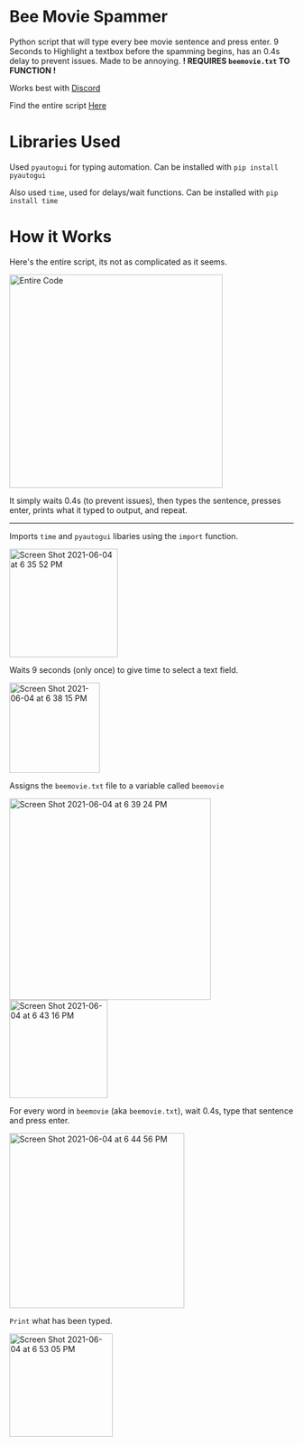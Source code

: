 # Bee Movie Spammer
Python script that will type every bee movie sentence and press enter. 9 Seconds to Highlight a textbox before the spamming begins, has an 0.4s delay to prevent issues. Made to be annoying. **! REQUIRES `beemovie.txt` TO FUNCTION !**

Works best with [Discord](https://discord.gg/)

Find the entire script [Here](https://gist.githubusercontent.com/MattIPv4/045239bc27b16b2bcf7a3a9a4648c08a/raw/2411e31293a35f3e565f61e7490a806d4720ea7e/bee%2520movie%2520script)

# Libraries Used

Used `pyautogui` for typing automation. Can be installed with `pip install pyautogui`

Also used `time`, used for delays/wait functions. Can be installed with `pip install time`


# How it Works


Here's the entire script, its not as complicated as it seems.


<img width="378" alt="Entire Code" src="https://user-images.githubusercontent.com/75379747/120868859-fb637c00-c562-11eb-958a-1342e57a9c7d.png">

It simply waits 0.4s (to prevent issues), then types the sentence, presses enter, prints what it typed to output, and repeat.

***

Imports `time` and `pyautogui` libaries using the `import` function.

<img width="192" alt="Screen Shot 2021-06-04 at 6 35 52 PM" src="https://user-images.githubusercontent.com/75379747/120869177-d6bbd400-c563-11eb-8678-7f04b15b20ed.png">


Waits 9 seconds (only once) to give time to select a text field.

<img width="160" alt="Screen Shot 2021-06-04 at 6 38 15 PM" src="https://user-images.githubusercontent.com/75379747/120869265-08349f80-c564-11eb-921a-1415c478b1b4.png">

Assigns the `beemovie.txt` file to a variable called `beemovie`

<img width="357" alt="Screen Shot 2021-06-04 at 6 39 24 PM" src="https://user-images.githubusercontent.com/75379747/120869393-63ff2880-c564-11eb-8389-81133b202b41.png">
<img width="174" alt="Screen Shot 2021-06-04 at 6 43 16 PM" src="https://user-images.githubusercontent.com/75379747/120869565-bb9d9400-c564-11eb-8d18-699ca7ed9461.png">

For every word in `beemovie` (aka `beemovie.txt`), wait 0.4s, type that sentence and press enter.

<img width="310" alt="Screen Shot 2021-06-04 at 6 44 56 PM" src="https://user-images.githubusercontent.com/75379747/120869752-22bb4880-c565-11eb-83db-0e80a5ff4c5d.png">

`Print` what has been typed.

<img width="183" alt="Screen Shot 2021-06-04 at 6 53 05 PM" src="https://user-images.githubusercontent.com/75379747/120870130-197eab80-c566-11eb-8ee1-a2972655ffcf.png">



